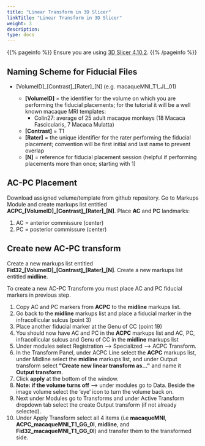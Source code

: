 ```yaml
---
title: "Linear Transform in 3D Slicer"
linkTitle: "Linear Transform in 3D Slicer"
weight: 3
description: 
type: docs
---
```


{{% pageinfo %}}
Ensure you are using <a href="https://download.slicer.org/" target="_blank">3D Slicer 4.10.2</a>.
{{% /pageinfo %}}

Naming Scheme for Fiducial Files
--------------------------------
* [VolumeID]\_[Contrast]\_[Rater]\_[N] (e.g. macaqueMNI_T1_JL_01)

  * **[VolumeID]** = the identifier for the volume on which you are performing the fiducial placements; for the tutorial it will be a well known macaque MRI templates:
    * Colin27: average of 25 adult macaque monkeys (18 Macaca Fascicularis, 7 Macaca Mulatta)
  * **[Contrast]** = T1
  * **[Rater]** = the unique identifier for the rater performing the fiducial placement; convention will be first initial and last name to prevent overlap
  * **[N]** = reference for fiducial placement session (helpful if performing placements more than once; starting with 1)

AC-PC Placement
---------------
Download assigned volume/template from github repository. Go to Markups Module and create markups list entitled **ACPC\_[VolumeID]\_[Contrast]\_[Rater]\_[N]**. Place **AC** and **PC** landmarks:

1. AC = anterior commissure (center)
2. PC = posterior commissure (center)

Create new AC-PC transform
--------------------------
Create a new markups list entitled **Fid32\_[VolumeID]\_[Contrast]\_[Rater]\_[N]**. Create a new markups list entitled **midline**.

To create a new AC-PC Transform you must place AC and PC fiducial markers in previous step.

1. Copy AC and PC markers from **ACPC** to the **midline** markups list.
2. Go back to the **midline** markups list and place a fiducial marker in the infracollicular sulcus (point 3)
3. Place another fiducial marker at the Genu of CC (point 19)
4. You should now have AC and PC in the **ACPC** markups list and AC, PC, infracollicular sulcus and Genu of CC in the **midline** markups list
5. Under modules select Registration --> Specialized --> ACPC Transform. 
6. In the Transform Panel, under ACPC Line select the **ACPC** markups list, under Midline select the **midline** markups list, and under Output transform select **"Create new linear transform as…"** and name it **Output transform**.
7. Click **apply** at the bottom of the window.
8. **Note: if the volume turns off** --> under modules go to Data. Beside the image volume select the ‘eye’ icon to turn the volume back on.
9. Next under Modules go to Transforms and under Active Transform dropdown tab select the create Output transform (if not already selected). 
10. Under Apply Transform select all 4 items (i.e **macaqueMNI**, **ACPC_macaqueMNI_T1_GG_0l**, **midline**, and **Fid32_macaqueMNI_T1_GG_0l**) and transfer them to the transformed side. 

